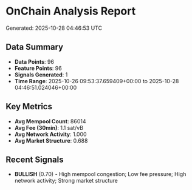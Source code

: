 # OnChain Analysis Report
Generated: 2025-10-28 04:46:53 UTC

## Data Summary
- **Data Points**: 96
- **Feature Points**: 96
- **Signals Generated**: 1
- **Time Range**: 2025-10-26 09:53:37.659409+00:00 to 2025-10-28 04:46:51.024046+00:00

## Key Metrics
- **Avg Mempool Count**: 86014
- **Avg Fee (30min)**: 1.1 sat/vB
- **Avg Network Activity**: 1.000
- **Avg Market Structure**: 0.688

## Recent Signals
- **BULLISH** (0.70) - High mempool congestion; Low fee pressure; High network activity; Strong market structure
